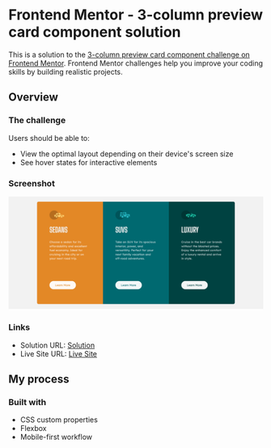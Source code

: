 # Frontend Mentor - 3-column preview card component solution

This is a solution to the [3-column preview card component challenge on Frontend Mentor](https://www.frontendmentor.io/challenges/3column-preview-card-component-pH92eAR2-). Frontend Mentor challenges help you improve your coding skills by building realistic projects. 

## Overview

### The challenge

Users should be able to:

- View the optimal layout depending on their device's screen size
- See hover states for interactive elements

### Screenshot

![](images/screenshot.png)

### Links

- Solution URL: [Solution](https://www.frontendmentor.io/solutions/three-column-preview-card-challenge-2h2g_7zekz)
- Live Site URL: [Live Site](https://zwiro.github.io/3-column-preview-card-challenge/)

## My process

### Built with

- CSS custom properties
- Flexbox
- Mobile-first workflow

